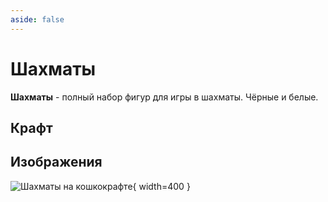 ```yaml
---
aside: false
---
```


# Шахматы

<ItemCard>
<Card style="overflow: hidden;" class="m-0">
    <template #header>
        <Image alt="user header" src="/assets/bestiary/block/white_pawn.png" width="40%"/>
    </template>
    <template #title>Шахматы</template>
    <template #content>
      <Divider />
      <h3>Получение:</h3>
      <ul>
      <li>Крафт</li>
      </ul>
      <Divider />
      <p>Текстура: Sp0ty</p>
    </template>
</Card>
</ItemCard>

**Шахматы** - полный набор фигур для игры в шахматы. Чёрные и белые. 

## Крафт

<CardGrid>
<Card style="overflow: hidden;" class="m-0">
    <template #header>
        <Image alt="user header" src="/assets/bestiary/crafts/white_chess_craft.png" preview />
    </template>
    <template #subtitle>Белые фигуры - из кварца</template>
</Card>
<Card style="overflow: hidden;" class="m-0">
    <template #header>
        <Image alt="user header" src="/assets/bestiary/crafts/black_chess_craft.png" preview />
    </template>
    <template #subtitle>Черные фигуры - из глубинного сланца</template>
</Card>
</CardGrid>

## Изображения

![Шахматы на кошкокрафте](/assets/bestiary/items/chess_demo.png){ width=400 }
